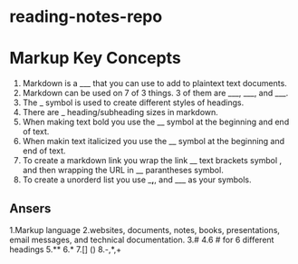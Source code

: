 # reading-notes-repo

# Markup Key Concepts

1. Markdown is a ___ that you can use to add to plaintext text documents.
2. Markdown can be used on 7 of 3 things. 3 of them are ___, ___, and ___.
3. The _ symbol is used to create different styles of headings.
4. There are _ heading/subheading sizes in markdown.
5. When making text bold you use the __ symbol at the beginning and end of text.
6. When makin text italicized you use the __ symbol at the beginning and end of text.
7. To create a markdown link you wrap the link __ text brackets symbol , and then wrapping the URL in __ parantheses symbol.
8. To create a unorderd list you use ___,__, and ___ as your symbols.
## Ansers
 1.Markup language
 2.websites, documents, notes, books, presentations, email messages, and technical documentation.
  3.#
  4.6 # for 6 different headings
   5.**
   6.*
   7.[] ()
   8.-,*,+

